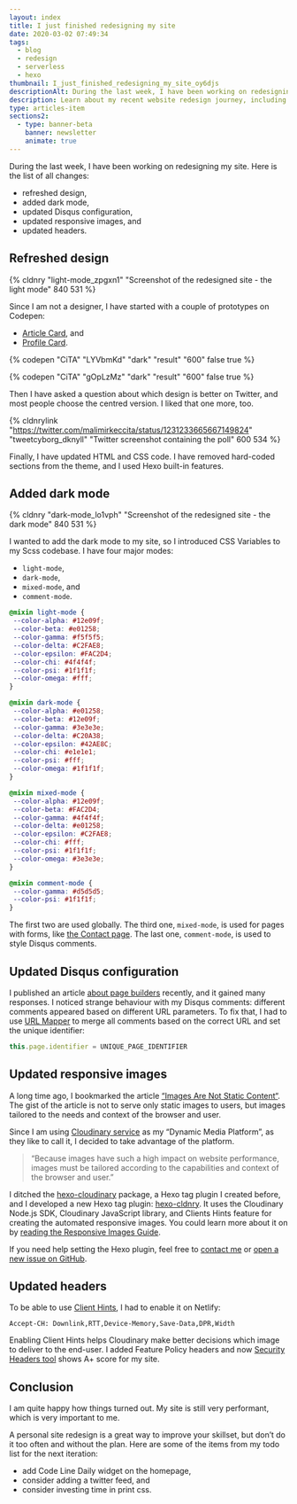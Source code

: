 ```yaml
---
layout: index
title: I just finished redesigning my site
date: 2020-03-02 07:49:34
tags:
  - blog
  - redesign
  - serverless
  - hexo
thumbnail: I_just_finished_redesigning_my_site_oy6djs
descriptionAlt: During the last week, I have been working on redesigning my site. Read all about the changes.
description: Learn about my recent website redesign journey, including the challenges faced and the solutions implemented for a better user experience.
type: articles-item
sections2:
  - type: banner-beta
    banner: newsletter
    animate: true
---
```


During the last week, I have been working on redesigning my site. Here is the list of all changes:

- refreshed design,
- added dark mode,
- updated Disqus configuration,
- updated responsive images, and
- updated headers.

## Refreshed design

{% cldnry "light-mode_zpgxn1" "Screenshot of the redesigned site - the light mode" 840 531 %}

Since I am not a designer, I have started with a couple of prototypes on Codepen:

- [Article Card], and
- [Profile Card].

{% codepen "CiTA" "LYVbmKd" "dark" "result" "600" false true %}

{% codepen "CiTA" "gOpLzMz" "dark" "result" "600" false true %}

Then I have asked a question about which design is better on Twitter, and most people choose the centred version. I liked that one more, too.

{% cldnrylink "https://twitter.com/malimirkeccita/status/1231233665667149824" "tweetcyborg_dknyll" "Twitter screenshot containing the poll" 600 534 %}

Finally, I have updated HTML and CSS code. I have removed hard-coded sections from the theme, and I used Hexo built-in features.

## Added dark mode

{% cldnry "dark-mode_lo1vph" "Screenshot of the redesigned site - the dark mode" 840 531 %}

I wanted to add the dark mode to my site, so I introduced CSS Variables to my Scss codebase. I have four major modes:

- `light-mode`,
- `dark-mode`,
- `mixed-mode`, and
- `comment-mode`.

```scss
@mixin light-mode {
 --color-alpha: #12e09f;
 --color-beta: #e01258;
 --color-gamma: #f5f5f5;
 --color-delta: #C2FAE8;
 --color-epsilon: #FAC2D4;
 --color-chi: #4f4f4f;
 --color-psi: #1f1f1f;
 --color-omega: #fff;
}

@mixin dark-mode {
 --color-alpha: #e01258;
 --color-beta: #12e09f;
 --color-gamma: #3e3e3e;
 --color-delta: #C20A38;
 --color-epsilon: #42AE8C;
 --color-chi: #e1e1e1;
 --color-psi: #fff;
 --color-omega: #1f1f1f;
}

@mixin mixed-mode {
 --color-alpha: #12e09f;
 --color-beta: #FAC2D4;
 --color-gamma: #4f4f4f;
 --color-delta: #e01258;
 --color-epsilon: #C2FAE8;
 --color-chi: #fff;
 --color-psi: #1f1f1f;
 --color-omega: #3e3e3e;
}

@mixin comment-mode {
 --color-gamma: #d5d5d5;
 --color-psi: #1f1f1f;
}
```

The first two are used globally. The third one, `mixed-mode`, is used for pages with forms, like [the Contact page]. The last one, `comment-mode`, is used to style Disqus comments.

## Updated Disqus configuration

I published an article [about page builders] recently, and it gained many responses. I noticed strange behaviour with my Disqus comments: different comments appeared based on different URL parameters. To fix that, I had to use [URL Mapper] to merge all comments based on the correct URL and set the unique identifier:

```js
this.page.identifier = UNIQUE_PAGE_IDENTIFIER
```

## Updated responsive images

A long time ago, I bookmarked the article [“Images Are Not Static Content“]. The gist of the article is not to serve only static images to users, but images tailored to the needs and context of the browser and user.

Since I am using [Cloudinary service] as my “Dynamic Media Platform”, as they like to call it, I decided to take advantage of the platform.

> “Because images have such a high impact on website performance, images must be tailored according to the capabilities and context of the browser and user.”

I ditched the [hexo-cloudinary] package, a Hexo tag plugin I created before, and I developed a new Hexo tag plugin: [hexo-cldnry]. It uses the Cloudinary Node.js SDK, Cloudinary JavaScript library, and Clients Hints feature for creating the automated responsive images. You could learn more about it on by [reading the Responsive Images Guide].

If you need help setting the Hexo plugin, feel free to [contact me] or [open a new issue on GitHub].

## Updated headers

To be able to use [Client Hints], I had to enable it on Netlify:

```text
Accept-CH: Downlink,RTT,Device-Memory,Save-Data,DPR,Width
```

Enabling Client Hints helps Cloudinary make better decisions which image to deliver to the end-user. I added Feature Policy headers and now [Security Headers tool] shows A+ score for my site.

## Conclusion

I am quite happy how things turned out. My site is still very performant, which is very important to me.

A personal site redesign is a great way to improve your skillset, but don’t do it too often and without the plan. Here are some of the items from my todo list for the next iteration:

- add Code Line Daily widget on the homepage,
- consider adding a twitter feed, and
- consider investing time in print css.

[Article Card]: https://codepen.io/CiTA/pen/LYVbmKd
[Profile Card]: https://codepen.io/CiTA/pen/gOpLzMz
[the Contact page]: /contact/
[about page builders]: /articles/page-builders-might-not-be-a-good-idea/
[URL Mapper]: https://help.disqus.com/en/articles/1717129-url-mapper
[“Images Are Not Static Content“]: https://css-tricks.com/images-are-not-static-content/
[Cloudinary service]: https://cloudinary.com/
[hexo-cloudinary]: https://github.com/maliMirkec/hexo-cloudinary
[hexo-cldnry]: https://github.com/maliMirkec/hexo-cldnry
[contact me]: /contact/
[open a new issue on GitHub]: https://github.com/maliMirkec/hexo-cldnry/issues/new
[reading the Responsive Images Guide]: https://cloudinary.com/documentation/responsive_images#automating_responsive_images_with_javascript
[Client Hints]: https://developers.google.com/web/fundamentals/performance/optimizing-content-efficiency/client-hints
[“Properly size images”]: https://web.dev/uses-responsive-images/
[Security Headers tool]: https://securityheaders.com/?q=https%3A%2F%2Fwww.silvestar.codes%2F&followRedirects=on
